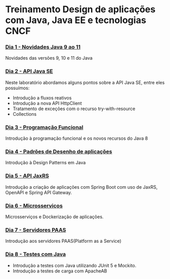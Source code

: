 # Treinamento Design de aplicações com Java, Java EE e tecnologias CNCF
### [Dia 1 - Novidades Java 9 ao 11](./Novidades%20Java)

Novidades das versões 9, 10 e 11 do Java



### [Dia 2 - API Java SE](./API%20Java%20SE)

Neste laboratório abordamos alguns pontos sobre a API Java SE, entre eles possuímos:

* Introdução a fluxos reativos
* Introdução a nova API HttpClient
* Tratamento de exceções com o recurso try-with-resource
* Collections



### [Dia 3 - Programação Funcional](./Programacao%20Funcional)

Introdução à programação funcional e os novos recursos do Java 8



### [Dia 4 - Padrões de Desenho de aplicações](./Padroes%20de%20Desenho)

Introdução à Design Patterns em Java



### [Dia 5 - API JaxRS](./Api%20JaxRS)

Introdução a criação de aplicações com Spring Boot com uso de JaxRS, OpenAPI e Spring API Gateway.



### [Dia 6 - Microsserviços](./Microsservicos)

Microsserviços e Dockerização de aplicações.



### [Dia 7 - Servidores PAAS](./ServidoresPAAS)

Introdução aos servidores PAAS(Platform as a Service)



### [Dia 8 - Testes com Java](./Testes%20com%20Java)

* Introdução a testes com Java utilizando JUnit 5 e Mockito.
* Introdução a testes de carga com ApacheAB


